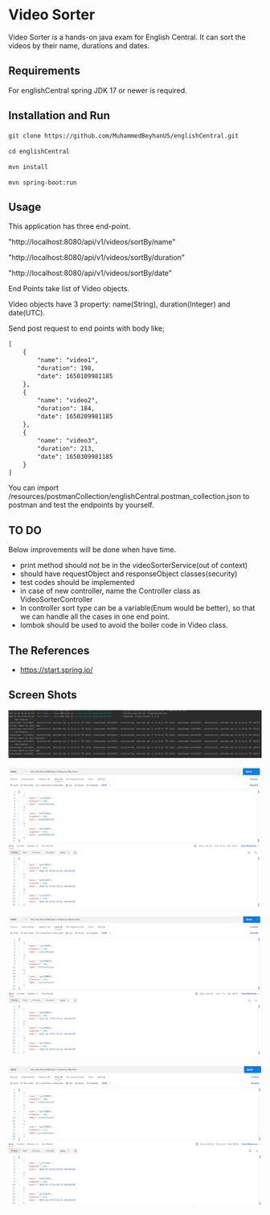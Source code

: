 # Video Sorter
Video Sorter is a hands-on java exam for English Central.
It can sort the videos by their name, durations and dates.
## Requirements
For englishCentral spring JDK 17 or newer is required.
## Installation and Run
`git clone https://github.com/MuhammedBeyhanUS/englishCentral.git`

`cd englishCentral`

`mvn install`

`mvn spring-boot:run`
## Usage
This application has three end-point.

"http://localhost:8080/api/v1/videos/sortBy/name" 

"http://localhost:8080/api/v1/videos/sortBy/duration" 

"http://localhost:8080/api/v1/videos/sortBy/date"

End Points take list of Video objects.

Video objects have 3 property: name(String), duration(Integer) and date(UTC).

Send post request to end points with body like;

````
[
    {
        "name": "video1",
        "duration": 198,
        "date": 1650109981185
    },
    {
        "name": "video2",
        "duration": 184,
        "date": 1650209981185
    },
    {
        "name": "video3",
        "duration": 213,
        "date": 1650309981185
    }
]
````

You can import /resources/postmanCollection/englishCentral.postman_collection.json to postman and test the endpoints by yourself.

## TO DO
Below improvements will be done when have time.
- print method should not be in the videoSorterService(out of context)
- should have requestObject and responseObject classes(security)
- test codes should be implemented
- in case of new controller, name the Controller class as VideoSorterController
- In controller sort type can be a variable(Enum would be better), so that we can handle all the cases in one end point.
- lombok should be used to avoid the boiler code in Video class.
## The References
 - https://start.spring.io/

## Screen Shots
![img.png](img.png)

![img_1.png](img_1.png)

![img_2.png](img_2.png)

![img_3.png](img_3.png)
